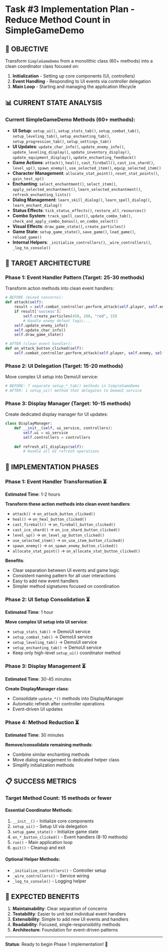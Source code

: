 # Task #3 Implementation Plan - Reduce Method Count in SimpleGameDemo

## 🎯 OBJECTIVE
Transform `SimpleGameDemo` from a monolithic class (60+ methods) into a clean coordinator class focused on:
1. **Initialization** - Setting up core components (UI, controllers)
2. **Event Handling** - Responding to UI events via controller delegation
3. **Main Loop** - Starting and managing the application lifecycle

## 📊 CURRENT STATE ANALYSIS

### Current SimpleGameDemo Methods (60+ methods):
- **UI Setup**: `setup_ui()`, `setup_stats_tab()`, `setup_combat_tab()`, `setup_leveling_tab()`, `setup_enchanting_tab()`, `setup_progression_tab()`, `setup_settings_tab()`
- **UI Updates**: `update_char_info()`, `update_enemy_info()`, `update_leveling_display()`, `update_inventory_display()`, `update_equipment_display()`, `update_enchanting_feedback()`
- **Game Actions**: `attack()`, `heal()`, `cast_fireball()`, `cast_ice_shard()`, `level_up()`, `spawn_enemy()`, `use_selected_item()`, `equip_selected_item()`
- **Character Management**: `allocate_stat_point()`, `reset_stat_points()`, `gain_test_xp()`
- **Enchanting**: `select_enchantment()`, `select_item()`, `apply_selected_enchantment()`, `learn_selected_enchantment()`, `refresh_enchanting_lists()`
- **Dialog Management**: `learn_skill_dialog()`, `learn_spell_dialog()`, `learn_enchant_dialog()` 
- **Status Effects**: `tick_status_effects()`, `restore_all_resources()`
- **Combo System**: `track_spell_cast()`, `update_combo_tab()`, `check_and_apply_combo_bonus()`, `on_combo_select()`
- **Visual Effects**: `draw_game_state()`, `create_particles()`
- **Game State**: `setup_game_state()`, `save_game()`, `load_game()`, `reload_game()`
- **Internal Helpers**: `_initialize_controllers()`, `_wire_controllers()`, `_log_to_console()`

## 🎯 TARGET ARCHITECTURE

### Phase 1: Event Handler Pattern (Target: 25-30 methods)
Transform action methods into clean event handlers:

```python
# BEFORE (mixed concerns):
def attack(self):
    result = self.combat_controller.perform_attack(self.player, self.enemy, self.player.weapon)
    if result['success']:
        self.create_particles(450, 200, "red", 15)
        # Handle enemy defeat logic...
    self.update_enemy_info()
    self.update_char_info()
    self.draw_game_state()

# AFTER (clean event handler):
def on_attack_button_clicked(self):
    self.combat_controller.perform_attack(self.player, self.enemy, self.player.weapon)
```

### Phase 2: UI Delegation (Target: 15-20 methods)
Move complex UI setup into DemoUI service:

```python
# BEFORE: 7 separate setup_*_tab() methods in SimpleGameDemo
# AFTER: 1 setup_ui() method that delegates to DemoUI service
```

### Phase 3: Display Manager (Target: 10-15 methods)
Create dedicated display manager for UI updates:

```python
class DisplayManager:
    def __init__(self, ui_service, controllers):
        self.ui = ui_service
        self.controllers = controllers
    
    def refresh_all_displays(self):
        # Handle all UI refresh operations
```

## 🚀 IMPLEMENTATION PHASES

### Phase 1: Event Handler Transformation ⏳
**Estimated Time**: 1-2 hours

**Transform these action methods into clean event handlers**:
- `attack()` → `on_attack_button_clicked()`
- `heal()` → `on_heal_button_clicked()` 
- `cast_fireball()` → `on_fireball_button_clicked()`
- `cast_ice_shard()` → `on_ice_shard_button_clicked()`
- `level_up()` → `on_level_up_button_clicked()`
- `use_selected_item()` → `on_use_item_button_clicked()`
- `spawn_enemy()` → `on_spawn_enemy_button_clicked()`
- `allocate_stat_point()` → `on_allocate_stat_button_clicked()`

**Benefits**:
- Clear separation between UI events and game logic
- Consistent naming pattern for all user interactions
- Easy to add new event handlers
- Simpler method signatures focused on coordination

### Phase 2: UI Setup Consolidation ⏳
**Estimated Time**: 1 hour

**Move complex UI setup into UI service**:
- `setup_stats_tab()` → DemoUI service
- `setup_combat_tab()` → DemoUI service  
- `setup_leveling_tab()` → DemoUI service
- `setup_enchanting_tab()` → DemoUI service
- Keep only high-level `setup_ui()` coordinator method

### Phase 3: Display Management ⏳
**Estimated Time**: 30-45 minutes

**Create DisplayManager class**:
- Consolidate `update_*()` methods into DisplayManager
- Automatic refresh after controller operations
- Event-driven UI updates

### Phase 4: Method Reduction ⏳
**Estimated Time**: 30 minutes

**Remove/consolidate remaining methods**:
- Combine similar enchanting methods
- Move dialog management to dedicated helper class
- Simplify initialization methods

## 📋 SUCCESS METRICS

### Target Method Count: **15 methods or fewer**

#### Essential Coordinator Methods:
1. `__init__()` - Initialize core components
2. `setup_ui()` - Setup UI via delegation
3. `setup_game_state()` - Initialize game state
4. `on_*_button_clicked()` - Event handlers (8-10 methods)
5. `run()` - Main application loop
6. `quit()` - Cleanup and exit

#### Optional Helper Methods:
- `_initialize_controllers()` - Controller setup
- `_wire_controllers()` - Service wiring
- `_log_to_console()` - Logging helper

## 🎉 EXPECTED BENEFITS

1. **Maintainability**: Clear separation of concerns
2. **Testability**: Easier to unit test individual event handlers
3. **Extensibility**: Simple to add new UI events and handlers
4. **Readability**: Focused, single-responsibility methods
5. **Architecture**: Foundation for event-driven patterns

---

**Status**: Ready to begin Phase 1 implementation! 🚀
